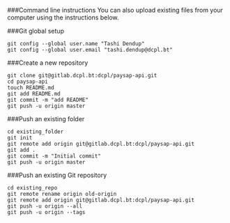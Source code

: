 ###Command line instructions
You can also upload existing files from your computer using the instructions below.


###Git global setup
```
git config --global user.name "Tashi Dendup"
git config --global user.email "tashi.dendup@dcpl.bt"
```

###Create a new repository
```
git clone git@gitlab.dcpl.bt:dcpl/paysap-api.git
cd paysap-api
touch README.md
git add README.md
git commit -m "add README"
git push -u origin master
```

###Push an existing folder
```
cd existing_folder
git init
git remote add origin git@gitlab.dcpl.bt:dcpl/paysap-api.git
git add .
git commit -m "Initial commit"
git push -u origin master
```

###Push an existing Git repository
```
cd existing_repo
git remote rename origin old-origin
git remote add origin git@gitlab.dcpl.bt:dcpl/paysap-api.git
git push -u origin --all
git push -u origin --tags
```
